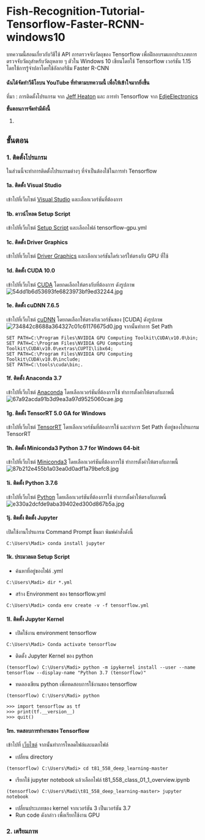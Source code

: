 # Fish-Recognition-Tutorial-Tensorflow-Faster-RCNN-windows10
บทความนี้สอนเกี่ยวกับวิธีใช้ API การตรวจจับวัตถุของ Tensorflow เพื่อฝึกอบรมแยกประเภทการตรวจจับวัตถุสำหรับวัตถุหลาย ๆ ตัวใน Windows 10 เขียนโดยใช้ Tensorflow เวอร์ชัน 1.15 โดยใช้การรู้จำปลาโดยใช้อัลกอริธึม Faster R-CNN

#### ฉันได้จัดทำวีดีโอบน YouTube ที่ทำตามบทความนี้ เพื่อให้เข้าใจมากยิ่งขึ้น

ที่มา : การติดตั้งโปรแกรม จาก [Jeff Heaton](https://youtu.be/qrkEYf-YDyI) และ การทำ Tensorflow จาก [EdjeElectronics](https://github.com/EdjeElectronics/TensorFlow-Object-Detection-API-Tutorial-Train-Multiple-Objects-Windows-10)

**ขั้นตอนการจัดทำมีดังนี้**

1. 

## ขั้นตอน

### 1. ติดตั้งโปรแกรม
ในส่วนนี้จะทำการติดตั้งโปรแกรมต่างๆ ที่จำเป็นต้องใช้ในการทำ Tensorflow

#### 1a. ติดตั้ง Visual Studio
เข้าไปที่เว็บไซต์ [Visual Studio](https://visualstudio.microsoft.com/downloads/) และเลือกเวอร์ชันที่ต้องการ
#### 1b. ดาวน์โหลด Setup Script
เข้าไปที่เว็บไซต์ [Setup Script](https://github.com/jeffheaton/t81_558_deep_learning) และเลือกไฟล์ tensorflow-gpu.yml
#### 1c. ติดตั้ง Driver Graphics
เข้าไปที่เว็บไซต์ [Driver Graphics](https://www.nvidia.com/Download/index.aspx?lang=th) และเลือกเวอร์ชันไดร์เวอร์ให้ตรงกับ GPU ที่ใช้
#### 1d. ติดตั้ง CUDA 10.0
เข้าไปที่เว็บไซต์ [CUDA](https://developer.nvidia.com/cuda-10.0-download-archive) โดยกดเลือกให้ตรงกับที่ต้องการ ดังรูปภาพ
![54dd1b6d53693fe6823973bf9ed32244.jpg](https://www.img.in.th/images/54dd1b6d53693fe6823973bf9ed32244.jpg)
#### 1e. ติดตั้ง cuDNN 7.6.5
เข้าไปที่เว็บไซต์ [cuDNN](https://developer.nvidia.com/cudnn) โดยกดเลือกให้ตรงกับเวอร์ชันของ [CUDA] ดังรูปภาพ
![734842c8688a364327c01c61176675d0.jpg](https://www.img.in.th/images/734842c8688a364327c01c61176675d0.jpg)
จากนั้นทำการ Set Path
```
SET PATH=C:\Program Files\NVIDIA GPU Computing Toolkit\CUDA\v10.0\bin; 
SET PATH=C:\Program Files\NVIDIA GPU Computing Toolkit\CUDA\v10.0\extras\CUPTI\libx64; 
SET PATH=C:\Program Files\NVIDIA GPU Computing Toolkit\CUDA\v10.0\include; 
SET PATH=C:\tools\cuda\bin;.
```
#### 1f. ติดตั้ง Anaconda 3.7
เข้าไปที่เว็บไซต์ [Anaconda](https://www.anaconda.com/distribution/) โดยเลือกเวอร์ชันที่ต้องการใช้ ทำการตั้งค่าให้ตรงกับภาพนี้
![67a92acda91b3d9ea3a97d9525060cae.jpg](https://www.img.in.th/images/67a92acda91b3d9ea3a97d9525060cae.jpg)
#### 1g. ติดตั้ง TensorRT 5.0 GA for Windows
เข้าไปที่เว็บไซต์ [TensorRT](https://developer.nvidia.com/tensorrt) โดยเลือกเวอร์ชันที่ต้องการใช้ และทำการ Set Path ที่อยู่ของโปรแกรม TensorRT
#### 1h. ติดตั้ง Miniconda3 Python 3.7 for Windows 64-bit
เข้าไปที่เว็บไซต์ [Miniconda3](https://docs.conda.io/en/latest/miniconda.html) โดยเลือกเวอร์ชันที่ต้องการใช้ ทำการตั้งค่าให้ตรงกับภาพนี้
![87b212e455b1a03ea0d0adf1a79befc8.jpg](https://www.img.in.th/images/87b212e455b1a03ea0d0adf1a79befc8.jpg)
#### 1i. ติดตั้ง Python 3.7.6
เข้าไปที่เว็บไซต์ [Python](https://www.python.org/downloads/) โดยเลือกเวอร์ชันที่ต้องการใช้ ทำการตั้งค่าให้ตรงกับภาพนี้
![e330a2dcfde9aba39402ed300d867b5a.jpg](https://www.img.in.th/images/e330a2dcfde9aba39402ed300d867b5a.jpg)
#### 1j. ติดตั้ง ติดตั้ง Jupyter
เปิดใช้งานโปรแกรม Command Prompt ขึ้นมา พิมพ์คำสั่งดังนี้
```
C:\Users\Madi> conda install jupyter
```
#### 1k. ประมวลผล Setup Script
- ค้นหาที่อยู่ของไฟล์ .yml
```
C:\Users\Madi> dir *.yml
```
- สร้าง Environment ของ tensorflow.yml
```
C:\Users\Madi> conda env create -v -f tensorflow.yml
```
#### 1l. ติดตั้ง Jupyter Kernel
- เปิดใช้งาน environment tensorflow
```
C:\Users\Madi> Conda activate tensorflow
```
- ติดตั้ง Jupyter Kernel ของ python
```
(tensorflow) C:\Users\Madi> python -m ipykernel install --user --name tensorflow --display-name "Python 3.7 (tensorflow)"
```
- ทดลองเขียน python เพื่อทดสอบการใช้งานของ tensorflow
```
(tensorflow) C:\Users\Madi> python
```
```
>>> import tensorflow as tf
>>> print(tf.__version__)
>>> quit()
```
#### 1m. ทดสอบการทำงานของ Tensorflow
เข้าไปที่ [เว็บไซต์](https://github.com/jeffheaton/t81_558_deep_learning) จากนั้นทำการโหลดไฟล์และแตกไฟล์
- เปลี่ยน directory
```
(tensorflow) C:\Users\Madi> cd t81_558_deep_learning-master
```
- เรียกใช้ jupyter notebook แล้วเลือกไฟล์ t81_558_class_01_1_overview.ipynb
```
(tensorflow) C:\Users\Madi\t81_558_deep_learning-master> jupyter notebook
```
- เปลี่ยนประเภทของ kernel จากเวอร์ชัน 3 เป็นเวอร์ชัน 3.7
- Run code ดังกล่าว เพื่อเรียกใช้งาน GPU

### 2. เตรียมภาพ
